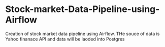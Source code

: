 # Stock-market-Data-Pipeline-using-Airflow
Creation of stock market data pipeline using Airflow. THe souce of data is Yahoo finanace API and data will be laoded into Postgres
